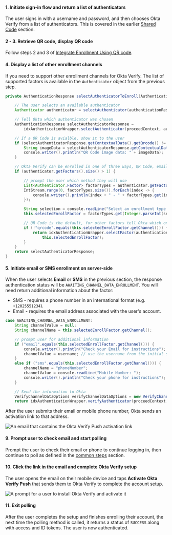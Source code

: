 #### 1. Initiate sign-in flow and return a list of authenticators

The user signs in with a username and password, and then chooses Okta Verify from a list of authenticators. This is covered in the earlier [Shared Code](#initiate-sign-in-flow-and-return-a-list-of-authenticators) section.

#### 2 - 3. Retrieve QR code, display QR code

Follow steps 2 and 3 of [Integrate Enrollment Using QR code](#integrate-enrollment-using-qr-code).

#### 4. Display a list of other enrollment channels

If you need to support other enrollment channels for Okta Verify. The list of supported factors is available in the `Authenticator` object from the previous step.

```java
private AuthenticationResponse selectAuthenticatorToEnroll(AuthenticationResponse authenticationResponse) {

    // The user selects an available authenticator
    Authenticator authenticator = selectAuthenticator(authenticationResponse);

    // Tell Okta which authenticator was chosen
    AuthenticationResponse selectAuthenticatorResponse =
        idxAuthenticationWrapper.selectAuthenticator(proceedContext, authenticator);

    // If a QR Code is avialble, show it to the user
    if (selectAuthenticatorResponse.getContextualData().getQrcode() != null) {
        String imageData = selectAuthenticatorResponse.getContextualData().getQrcode().getHref(); // TODO this should be fixed in the SDK, this is NOT an href
        console.writer().println("QR Code image data: " + imageData);
    }

    // Okta Verify can be enrolled in one of three ways, QR Code, email, and SMS
    if (authenticator.getFactors().size() > 1) {

        // prompt the user which method they will use
        List<Authenticator.Factor> factorTypes = authenticator.getFactors();
        IntStream.range(0, factorTypes.size()).forEach(index -> {
            console.writer().println(index + " - " + factorTypes.get(index).getLabel());
        });

        String selection = console.readLine("Select an enrollment type:");
        this.selectedEnrollFactor = factorTypes.get(Integer.parseInt(selection));

        // QR Code is the default, for other factors tell Okta which one was selected
        if (!"qrcode".equals(this.selectedEnrollFactor.getChannel())) {
            return idxAuthenticationWrapper.selectFactor(authenticationResponse.getProceedContext(),
                this.selectedEnrollFactor);
        }
    }
    return selectAuthenticatorResponse;
}
```

#### 5. Initiate email or SMS enrollment on server-side

When the user selects **Email** or **SMS** in the previous section, the response authentication status will be `AWAITING_CHANNEL_DATA_ENROLLMENT`. You will need return additional information about the factor:

- SMS - requires a phone number in an international format (e.g. `+12025551234`).
- Email - requires the email address associated with the user's account.

```java
case AWAITING_CHANNEL_DATA_ENROLLMENT:
    String channelValue = null;
    String channelName = this.selectedEnrollFactor.getChannel();

    // prompt user for additional information
    if ("email".equals(this.selectedEnrollFactor.getChannel())) {
        console.writer().println("Check your Email for instructions");
        channelValue = username; // use the username from the initial sign-in, if they are email addresses
    }
    else if ("sms".equals(this.selectedEnrollFactor.getChannel())) {
        channelName = "phoneNumber";
        channelValue = console.readLine("Mobile Number: ");
        console.writer().println("Check your phone for instructions");
    }

    // Send the information to Okta
    VerifyChannelDataOptions verifyChannelDataOptions = new VerifyChannelDataOptions(channelName, channelValue);
    return idxAuthenticationWrapper.verifyAuthenticator(proceedContext, verifyChannelDataOptions);
```

After the user submits their email or mobile phone number, Okta sends an activation link to that address.

<div class="common-image-format">

![An email that contains the Okta Verify Push activation link](/img/authenticators/dotnet-authenticators-okta-verify-enrollment-email-text.png "An email containing the activation link")

</div>

#### 9. Prompt user to check email and start polling

Prompt the user to check their email or phone to continue logging in, then continue to poll as defined in the [common steps](#polling-okta) section.

#### 10. Click the link in the email and complete Okta Verify setup

The user opens the email on their mobile device and taps **Activate Okta Verify Push** that sends them to Okta Verify to complete the account setup.

<div class="common-image-format">

![A prompt for a user to install Okta Verify and activate it](/img/authenticators/java-authenticators-okta-verify-enrollment-email-prompt-user-to-check-email.png "An activation prompt for Okta Verify")

</div>

#### 11. Exit polling

After the user completes the setup and finishes enrolling their account, the next time the polling method is called, it returns a status of `SUCCESS` along with access and ID tokens. The user is now authenticated.
